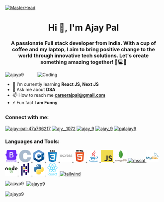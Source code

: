 [![MasterHead](https://t4.ftcdn.net/jpg/02/25/22/25/240_F_225222576_djcIeK4pWZHKZwsBnXgWoUFHxxZgPZ9s.jpg)](https://github.com/ajayp9)
<h1 align="center">Hi 👋, I'm Ajay Pal</h1>
<h3 align="center">A passionate Full stack developer from India. With a cup of coffee and my laptop, I aim to bring positive change to the world through innovative tech solutions. Let's create something amazing together! 🚀💻✨</h3>
<img align="right" alt="Coding" width="400" src="https://img.freepik.com/free-vector/young-programmer-working-laptop-computer-cartoon-character_24797-2123.jpg?w=740&t=st=1708269219~exp=1708269819~hmac=f80a265b86f980407df34270e0f9d39c5a6e7fb6d35d420cabbe39cfbf213b18">

<p align="left"> <img src="https://komarev.com/ghpvc/?username=ajayp9&label=Profile%20views&color=ffffff&style=flat" alt="ajayp9" /> </p>

- 🌱 I’m currently learning **React JS, Next JS**
- 💬 Ask me about **DSA**
- 📫 How to reach me **careerajpal@gmail.com**
- ⚡ Fun fact **I am Funny**

<h3 align="left">Connect with me:</h3>
<p align="left">
<a href="https://linkedin.com/in/ajay-pal-47a766217" target="blank"><img align="center" src="https://raw.githubusercontent.com/rahuldkjain/github-profile-readme-generator/master/src/images/icons/Social/linked-in-alt.svg" alt="ajay-pal-47a766217" height="30" width="40" /></a>
<a href="https://instagram.com/ajy__1072" target="blank"><img align="center" src="https://raw.githubusercontent.com/rahuldkjain/github-profile-readme-generator/master/src/images/icons/Social/instagram.svg" alt="ajy__1072" height="30" width="40" /></a>
<a href="https://www.codechef.com/users/ajay_9" target="blank"><img align="center" src="https://cdn.jsdelivr.net/npm/simple-icons@3.1.0/icons/codechef.svg" alt="ajay_9" height="30" width="40" /></a>
<a href="https://codeforces.com/profile/ajay_9" target="blank"><img align="center" src="https://raw.githubusercontent.com/rahuldkjain/github-profile-readme-generator/master/src/images/icons/Social/codeforces.svg" alt="ajay_9" height="30" width="40" /></a>
<a href="https://www.leetcode.com/palajay9" target="blank"><img align="center" src="https://raw.githubusercontent.com/rahuldkjain/github-profile-readme-generator/master/src/images/icons/Social/leet-code.svg" alt="palajay9" height="30" width="40" /></a>
</p>

<h3 align="left">Languages and Tools:</h3>
<p align="left"> 
<a href="https://getbootstrap.com" target="_blank" rel="noreferrer"> <img src="https://raw.githubusercontent.com/devicons/devicon/master/icons/bootstrap/bootstrap-plain-wordmark.svg" alt="bootstrap" width="40" height="40"/> </a> 
<a href="https://www.cprogramming.com/" target="_blank" rel="noreferrer"> <img src="https://raw.githubusercontent.com/devicons/devicon/master/icons/c/c-original.svg" alt="c" width="40" height="40"/> </a> 
<a href="https://www.w3schools.com/cpp/" target="_blank" rel="noreferrer"> <img src="https://raw.githubusercontent.com/devicons/devicon/master/icons/cplusplus/cplusplus-original.svg" alt="cplusplus" width="40" height="40"/> </a> 
<a href="https://www.w3schools.com/css/" target="_blank" rel="noreferrer"> <img src="https://raw.githubusercontent.com/devicons/devicon/master/icons/css3/css3-original-wordmark.svg" alt="css3" width="40" height="40"/> </a> 
<a href="https://expressjs.com" target="_blank" rel="noreferrer"> <img src="https://raw.githubusercontent.com/devicons/devicon/master/icons/express/express-original-wordmark.svg" alt="express" width="40" height="40"/> </a> 
<a href="https://www.w3.org/html/" target="_blank" rel="noreferrer"> <img src="https://raw.githubusercontent.com/devicons/devicon/master/icons/html5/html5-original-wordmark.svg" alt="html5" width="40" height="40"/> </a> 
<a href="https://www.java.com" target="_blank" rel="noreferrer"> <img src="https://raw.githubusercontent.com/devicons/devicon/master/icons/java/java-original.svg" alt="java" width="40" height="40"/> </a> 
<a href="https://developer.mozilla.org/en-US/docs/Web/JavaScript" target="_blank" rel="noreferrer"> <img src="https://raw.githubusercontent.com/devicons/devicon/master/icons/javascript/javascript-original.svg" alt="javascript" width="40" height="40"/> </a> 
<a href="https://www.mongodb.com/" target="_blank" rel="noreferrer"> <img src="https://raw.githubusercontent.com/devicons/devicon/master/icons/mongodb/mongodb-original-wordmark.svg" alt="mongodb" width="40" height="40"/> </a> 
<a href="https://www.microsoft.com/en-us/sql-server" target="_blank" rel="noreferrer"> <img src="https://www.svgrepo.com/show/303229/microsoft-sql-server-logo.svg" alt="mssql" width="40" height="40"/> </a> 
<a href="https://www.mysql.com/" target="_blank" rel="noreferrer"> <img src="https://raw.githubusercontent.com/devicons/devicon/master/icons/mysql/mysql-original-wordmark.svg" alt="mysql" width="40" height="40"/> </a> 
<a href="https://nodejs.org" target="_blank" rel="noreferrer"> <img src="https://raw.githubusercontent.com/devicons/devicon/master/icons/nodejs/nodejs-original-wordmark.svg" alt="nodejs" width="40" height="40"/> </a> 
<a href="https://pandas.pydata.org/" target="_blank" rel="noreferrer"> <img src="https://raw.githubusercontent.com/devicons/devicon/2ae2a900d2f041da66e950e4d48052658d850630/icons/pandas/pandas-original.svg" alt="pandas" width="40" height="40"/> </a> 
<a href="https://www.python.org" target="_blank" rel="noreferrer"> <img src="https://raw.githubusercontent.com/devicons/devicon/master/icons/python/python-original.svg" alt="python" width="40" height="40"/> </a> 
<a href="https://reactjs.org/" target="_blank" rel="noreferrer"> <img src="https://raw.githubusercontent.com/devicons/devicon/master/icons/react/react-original-wordmark.svg" alt="react" width="40" height="40"/> </a> 
<a href="https://tailwindcss.com/" target="_blank" rel="noreferrer"> <img src="https://www.vectorlogo.zone/logos/tailwindcss/tailwindcss-icon.svg" alt="tailwind" width="40" height="40"/> </a> 
</p>

<p>
<img align="left" src="https://github-readme-stats.vercel.app/api/top-langs?username=ajayp9&show_icons=true&locale=en&layout=compact&theme=dark" alt="ajayp9" />
</p>

<p>&nbsp;
<img align="center" src="https://github-readme-stats.vercel.app/api?username=ajayp9&show_icons=true&locale=en&theme=dark" alt="ajayp9" />
</p>

<p>
<img align="center" src="https://github-readme-streak-stats.herokuapp.com/?user=ajayp9&theme=dark" alt="ajayp9" />
</p>
